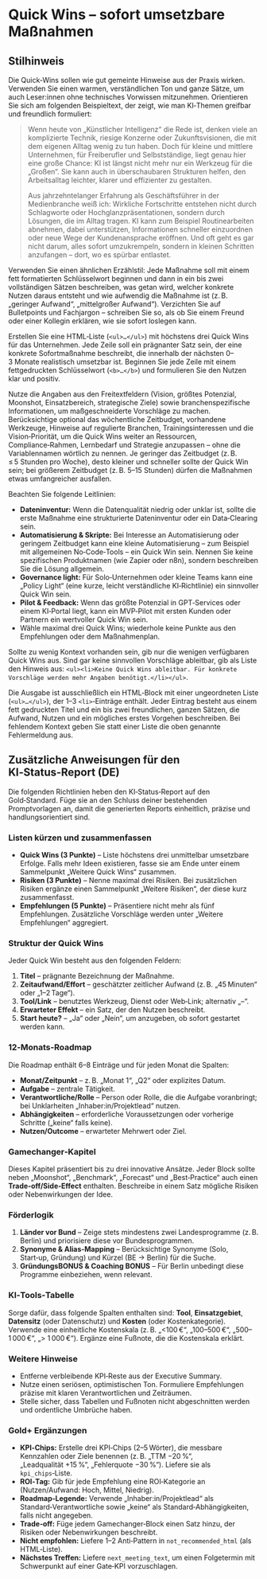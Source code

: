 # Quick Wins – sofort umsetzbare Maßnahmen

## Stilhinweis

Die Quick‑Wins sollen wie gut gemeinte Hinweise aus der Praxis wirken. Verwenden Sie einen warmen, verständlichen Ton und ganze Sätze, um auch Leser:innen ohne technisches Vorwissen mitzunehmen. Orientieren Sie sich am folgenden Beispieltext, der zeigt, wie man KI‑Themen greifbar und freundlich formuliert:

> Wenn heute von „Künstlicher Intelligenz“ die Rede ist, denken viele an komplizierte Technik, riesige Konzerne oder Zukunftsvisionen, die mit dem eigenen Alltag wenig zu tun haben. Doch für kleine und mittlere Unternehmen, für Freiberufler und Selbstständige, liegt genau hier eine große Chance: KI ist längst nicht mehr nur ein Werkzeug für die „Großen“. Sie kann auch in überschaubaren Strukturen helfen, den Arbeitsalltag leichter, klarer und effizienter zu gestalten.
>
> Aus jahrzehntelanger Erfahrung als Geschäftsführer in der Medienbranche weiß ich: Wirkliche Fortschritte entstehen nicht durch Schlagworte oder Hochglanzpräsentationen, sondern durch Lösungen, die im Alltag tragen. KI kann zum Beispiel Routinearbeiten abnehmen, dabei unterstützen, Informationen schneller einzuordnen oder neue Wege der Kundenansprache eröffnen. Und oft geht es gar nicht darum, alles sofort umzukrempeln, sondern in kleinen Schritten anzufangen – dort, wo es spürbar entlastet.

Verwenden Sie einen ähnlichen Erzählstil: Jede Maßnahme soll mit einem fett formatierten Schlüsselwort beginnen und dann in ein bis zwei vollständigen Sätzen beschreiben, was getan wird, welcher konkrete Nutzen daraus entsteht und wie aufwendig die Maßnahme ist (z. B. „geringer Aufwand“, „mittelgroßer Aufwand“). Verzichten Sie auf Bulletpoints und Fachjargon – schreiben Sie so, als ob Sie einem Freund oder einer Kollegin erklären, wie sie sofort loslegen kann.

Erstellen Sie eine HTML‑Liste (`<ul>…</ul>`) mit höchstens drei Quick Wins für das Unternehmen. Jede Zeile soll ein prägnanter Satz sein, der eine konkrete Sofortmaßnahme beschreibt, die innerhalb der nächsten 0–3 Monate realistisch umsetzbar ist. Beginnen Sie jede Zeile mit einem fettgedruckten Schlüsselwort (`<b>…</b>`) und formulieren Sie den Nutzen klar und positiv.

Nutze die Angaben aus den Freitextfeldern (Vision, größtes Potenzial, Moonshot, Einsatzbereich, strategische Ziele) sowie branchenspezifische Informationen, um maßgeschneiderte Vorschläge zu machen. Berücksichtige optional das wöchentliche Zeitbudget, vorhandene Werkzeuge, Hinweise auf regulierte Branchen, Trainingsinteressen und die Vision‑Priorität, um die Quick Wins weiter an Ressourcen, Compliance‑Rahmen, Lernbedarf und Strategie anzupassen – ohne die Variablennamen wörtlich zu nennen. Je geringer das Zeitbudget (z. B. ≤ 5 Stunden pro Woche), desto kleiner und schneller sollte der Quick Win sein; bei größerem Zeitbudget (z. B. 5–15 Stunden) dürfen die Maßnahmen etwas umfangreicher ausfallen.

Beachten Sie folgende Leitlinien:

- **Dateninventur:** Wenn die Datenqualität niedrig oder unklar ist, sollte die erste Maßnahme eine strukturierte Dateninventur oder ein Data‑Clearing sein.
 - **Automatisierung & Skripte:** Bei Interesse an Automatisierung oder geringem Zeitbudget kann eine kleine Automatisierung – zum Beispiel mit allgemeinen No‑Code‑Tools – ein Quick Win sein.  Nennen Sie keine spezifischen Produktnamen (wie Zapier oder n8n), sondern beschreiben Sie die Lösung allgemein.
- **Governance light:** Für Solo‑Unternehmen oder kleine Teams kann eine „Policy Light“ (eine kurze, leicht verständliche KI‑Richtlinie) ein sinnvoller Quick Win sein.
- **Pilot & Feedback:** Wenn das größte Potenzial in GPT‑Services oder einem KI‑Portal liegt, kann ein MVP‑Pilot mit ersten Kunden oder Partnern ein wertvoller Quick Win sein.
- Wähle maximal drei Quick Wins; wiederhole keine Punkte aus den Empfehlungen oder dem Maßnahmenplan.

Sollte zu wenig Kontext vorhanden sein, gib nur die wenigen verfügbaren Quick Wins aus. Sind gar keine sinnvollen Vorschläge ableitbar, gib als Liste den Hinweis aus: `<ul><li>Keine Quick Wins ableitbar. Für konkrete Vorschläge werden mehr Angaben benötigt.</li></ul>`.

Die Ausgabe ist ausschließlich ein HTML‑Block mit einer ungeordneten Liste (`<ul>…</ul>`), der 1–3 `<li>`‑Einträge enthält. Jeder Eintrag besteht aus einem fett gedruckten Titel und ein bis zwei freundlichen, ganzen Sätzen, die Aufwand, Nutzen und ein mögliches erstes Vorgehen beschreiben. Bei fehlendem Kontext geben Sie statt einer Liste die oben genannte Fehlermeldung aus.

## Zusätzliche Anweisungen für den KI‑Status‑Report (DE)

Die folgenden Richtlinien heben den KI‑Status‑Report auf den Gold‑Standard. Füge sie an den Schluss deiner bestehenden Promptvorlagen an, damit die generierten Reports einheitlich, präzise und handlungsorientiert sind.

### Listen kürzen und zusammenfassen

* **Quick Wins (3 Punkte)** – Liste höchstens drei unmittelbar umsetzbare Erfolge. Falls mehr Ideen existieren, fasse sie am Ende unter einem Sammelpunkt „Weitere Quick Wins“ zusammen. 
* **Risiken (3 Punkte)** – Nenne maximal drei Risiken. Bei zusätzlichen Risiken ergänze einen Sammelpunkt „Weitere Risiken“, der diese kurz zusammenfasst. 
* **Empfehlungen (5 Punkte)** – Präsentiere nicht mehr als fünf Empfehlungen. Zusätzliche Vorschläge werden unter „Weitere Empfehlungen“ aggregiert.

### Struktur der Quick Wins

Jeder Quick Win besteht aus den folgenden Feldern:

1. **Titel** – prägnante Bezeichnung der Maßnahme.
2. **Zeitaufwand/Effort** – geschätzter zeitlicher Aufwand (z. B. „45 Minuten“ oder „1–2 Tage“).
3. **Tool/Link** – benutztes Werkzeug, Dienst oder Web‑Link; alternativ „–“.
4. **Erwarteter Effekt** – ein Satz, der den Nutzen beschreibt.
5. **Start heute?** – „Ja“ oder „Nein“, um anzugeben, ob sofort gestartet werden kann.

### 12‑Monats‑Roadmap

Die Roadmap enthält 6–8 Einträge und für jeden Monat die Spalten:

* **Monat/Zeitpunkt** – z. B. „Monat 1“, „Q2“ oder explizites Datum.
* **Aufgabe** – zentrale Tätigkeit.
* **Verantwortliche/Rolle** – Person oder Rolle, die die Aufgabe voranbringt; bei Unklarheiten „Inhaber:in/Projektlead“ nutzen.
* **Abhängigkeiten** – erforderliche Voraussetzungen oder vorherige Schritte („keine“ falls keine).
* **Nutzen/Outcome** – erwarteter Mehrwert oder Ziel.

### Gamechanger‑Kapitel

Dieses Kapitel präsentiert bis zu drei innovative Ansätze. Jeder Block sollte neben „Moonshot“, „Benchmark“, „Forecast“ und „Best‑Practice“ auch einen **Trade‑off/Side‑Effect** enthalten. Beschreibe in einem Satz mögliche Risiken oder Nebenwirkungen der Idee.

### Förderlogik

1. **Länder vor Bund** – Zeige stets mindestens zwei Landesprogramme (z. B. Berlin) und priorisiere diese vor Bundesprogrammen.
2. **Synonyme & Alias-Mapping** – Berücksichtige Synonyme (Solo, Start‑up, Gründung) und Kürzel (BE → Berlin) für die Suche.
3. **GründungsBONUS & Coaching BONUS** – Für Berlin unbedingt diese Programme einbeziehen, wenn relevant.

### KI‑Tools‑Tabelle

Sorge dafür, dass folgende Spalten enthalten sind: **Tool**, **Einsatzgebiet**, **Datensitz** (oder Datenschutz) und **Kosten** (oder Kostenkategorie). Verwende eine einheitliche Kostenskala (z. B. „&lt;100 €“, „100–500 €“, „500–1 000 €“, „> 1 000 €“). Ergänze eine Fußnote, die die Kostenskala erklärt.

### Weitere Hinweise

* Entferne verbleibende KPI‑Reste aus der Executive Summary.
* Nutze einen seriösen, optimistischen Ton. Formuliere Empfehlungen präzise mit klaren Verantwortlichen und Zeiträumen.
* Stelle sicher, dass Tabellen und Fußnoten nicht abgeschnitten werden und ordentliche Umbrüche haben.

### Gold+ Ergänzungen

* **KPI‑Chips:** Erstelle drei KPI‑Chips (2–5 Wörter), die messbare Kennzahlen oder Ziele benennen (z. B. „TTM −20 %“, „Leadqualität +15 %“, „Fehlerquote −30 %“). Liefere sie als `kpi_chips`‑Liste.
* **ROI‑Tag:** Gib für jede Empfehlung eine ROI‑Kategorie an (Nutzen/Aufwand: Hoch, Mittel, Niedrig).
* **Roadmap‑Legende:** Verwende „Inhaber:in/Projektlead“ als Standard‑Verantwortliche sowie „keine“ als Standard‑Abhängigkeiten, falls nicht angegeben.
* **Trade‑off:** Füge jedem Gamechanger‑Block einen Satz hinzu, der Risiken oder Nebenwirkungen beschreibt.
* **Nicht empfohlen:** Liefere 1–2 Anti‑Pattern in `not_recommended_html` (als HTML‑Liste).
* **Nächstes Treffen:** Liefere `next_meeting_text`, um einen Folgetermin mit Schwerpunkt auf einer Gate‑KPI vorzuschlagen.
